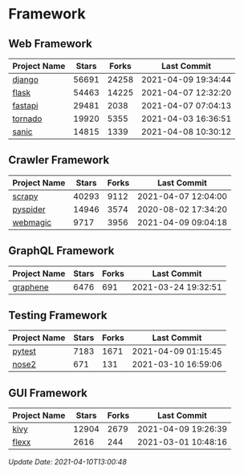 # Framework

## Web Framework
| Project Name | Stars | Forks | Last Commit |
| ------------ | ----- | ----- | ----------- |
| [django](https://github.com/django/django) | 56691 | 24258 | 2021-04-09 19:34:44 |
| [flask](https://github.com/pallets/flask) | 54463 | 14225 | 2021-04-07 12:32:20 |
| [fastapi](https://github.com/tiangolo/fastapi) | 29481 | 2038 | 2021-04-07 07:04:13 |
| [tornado](https://github.com/tornadoweb/tornado) | 19920 | 5355 | 2021-04-03 16:36:51 |
| [sanic](https://github.com/sanic-org/sanic) | 14815 | 1339 | 2021-04-08 10:30:12 |

## Crawler Framework
| Project Name | Stars | Forks | Last Commit |
| ------------ | ----- | ----- | ----------- |
| [scrapy](https://github.com/scrapy/scrapy) | 40293 | 9112 | 2021-04-07 12:04:00 |
| [pyspider](https://github.com/binux/pyspider) | 14946 | 3574 | 2020-08-02 17:34:20 |
| [webmagic](https://github.com/code4craft/webmagic) | 9717 | 3956 | 2021-04-09 09:04:18 |

## GraphQL Framework
| Project Name | Stars | Forks | Last Commit |
| ------------ | ----- | ----- | ----------- |
| [graphene](https://github.com/graphql-python/graphene) | 6476 | 691 | 2021-03-24 19:32:51 |

## Testing Framework
| Project Name | Stars | Forks | Last Commit |
| ------------ | ----- | ----- | ----------- |
| [pytest](https://github.com/pytest-dev/pytest) | 7183 | 1671 | 2021-04-09 01:15:45 |
| [nose2](https://github.com/nose-devs/nose2) | 671 | 131 | 2021-03-10 16:59:06 |

## GUI Framework
| Project Name | Stars | Forks | Last Commit |
| ------------ | ----- | ----- | ----------- |
| [kivy](https://github.com/kivy/kivy) | 12904 | 2679 | 2021-04-09 19:26:39 |
| [flexx](https://github.com/flexxui/flexx) | 2616 | 244 | 2021-03-01 10:48:16 |

*Update Date: 2021-04-10T13:00:48*